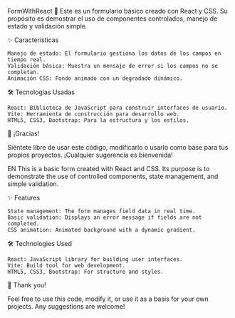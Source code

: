 FormWithReact 📄
Este es un formulario básico creado con React y CSS. Su propósito es demostrar el uso de componentes controlados, manejo de estado y validación simple.

✨ Características

    Manejo de estado: El formulario gestiona los datos de los campos en tiempo real.
    Validación básica: Muestra un mensaje de error si los campos no se completan.
    Animación CSS: Fondo animado con un degradado dinámico.

🛠️ Tecnologías Usadas

    React: Biblioteca de JavaScript para construir interfaces de usuario.
    Vite: Herramienta de construcción para desarrollo web.
    HTML5, CSS3, Bootstrap: Para la estructura y los estilos.

🎨 ¡Gracias!

Siéntete libre de usar este código, modificarlo o usarlo como base para tus propios proyectos. ¡Cualquier sugerencia es bienvenida!

EN
This is a basic form created with React and CSS. Its purpose is to demonstrate the use of controlled components, state management, and simple validation.

✨ Features

    State management: The form manages field data in real time.
    Basic validation: Displays an error message if fields are not completed.
    CSS animation: Animated background with a dynamic gradient.

🛠️ Technologies Used

    React: JavaScript library for building user interfaces.
    Vite: Build tool for web development.
    HTML5, CSS3, Bootstrap: For structure and styles.

🎨 Thank you!

Feel free to use this code, modify it, or use it as a basis for your own projects. Any suggestions are welcome!
